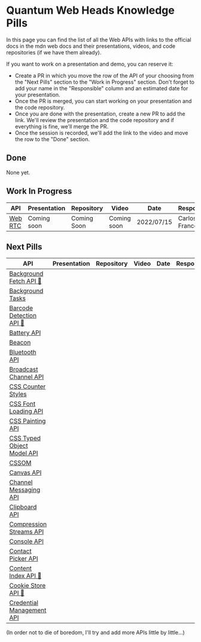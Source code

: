 # Quantum Web Heads Knowledge Pills
In this page you can find the list of all the Web APIs with links to the official docs in the mdn web docs and their presentations, videos, and code repositories (if we have them already).

If you want to work on a presentation and demo, you can reserve it:
- Create a PR in which you move the row of the API of your choosing from the "Next Pills" section to the "Work in Progress" section. Don't forget to add your name in the "Responsible" column and an estimated date for your presentation.
- Once the PR is merged, you can start working on your presentation and the code repository.
- Once you are done with the presentation, create a new PR to add the link. We'll review the presentation and the code repository and if everything is fine, we'll merge the PR.
- Once the session is recorded, we'll add the link to the video and move the row to the "Done" section.

## Done
None yet.

## Work In Progress
| API | Presentation | Repository | Video | Date | Responsible |
|-----|--------------|------------|-------|------|-------------|
| [Web RTC](https://developer.mozilla.org/en-US/docs/Web/API/WebRTC_API) | Coming soon | Coming Soon | Coming soon | 2022/07/15 | Carlos León Franco |

## Next Pills

| API                                                                                                   | Presentation | Repository | Video | Date | Responsible |
|-------------------------------------------------------------------------------------------------------|--------------|------------|-------|------|-------------|
| [Background Fetch API 🧪](https://developer.mozilla.org/en-US/docs/Web/API/Background_Fetch_API)      |              |  |  |  | |
| [Background Tasks](https://developer.mozilla.org/en-US/docs/Web/API/Background_Tasks_API)             |              |  |  |  | |
| [Barcode Detection API 🧪](https://developer.mozilla.org/en-US/docs/Web/API/Barcode_Detection_API)    |              |  |  |  | |
| [Battery API](https://developer.mozilla.org/en-US/docs/Web/API/Battery_Status_API)                    |              |  |  |  | |
| [Beacon](https://developer.mozilla.org/en-US/docs/Web/API/Beacon_API)                                 |              |  |  |  | |
| [Bluetooth API](https://developer.mozilla.org/en-US/docs/Web/API/Web_Bluetooth_API)                   |              |  |  |  | |
| [Broadcast Channel API](https://developer.mozilla.org/en-US/docs/Web/API/Broadcast_Channel_API)       |              |  |  |  | |
| [CSS Counter Styles](https://developer.mozilla.org/en-US/docs/Web/API/CSS_Counter_Styles)             | | | | | |
| [CSS Font Loading API](https://developer.mozilla.org/en-US/docs/Web/API/CSS_Font_Loading_API)         | | | | | |
| [CSS Painting API](https://developer.mozilla.org/en-US/docs/Web/API/CSS_Painting_API)                 | | | | | |
| [CSS Typed Object Model API](https://developer.mozilla.org/en-US/docs/Web/API/CSS_Typed_OM_API)       | | | | | |
| [CSSOM](https://developer.mozilla.org/en-US/docs/Web/API/CSS_Object_Model)                            | | | | | |
| [Canvas API](https://developer.mozilla.org/en-US/docs/Web/API/Canvas_API)                             | | | | | |
| [Channel Messaging API](https://developer.mozilla.org/en-US/docs/Web/API/Channel_Messaging_API)       | | | | | |
| [Clipboard API](https://developer.mozilla.org/en-US/docs/Web/API/Clipboard_API)                       | | | | | |
| [Compression Streams API](https://developer.mozilla.org/en-US/docs/Web/API/Compression_Streams_API)   | | | | | |
| [Console API](https://developer.mozilla.org/en-US/docs/Web/API/Console_API)                           | | | | | |
| [Contact Picker API](https://developer.mozilla.org/en-US/docs/Web/API/Contact_Picker_API)             | | | | | |
| [Content Index API 🧪](https://developer.mozilla.org/en-US/docs/Web/API/Content_Index_API) | | | | | |
| [Cookie Store API 🧪](https://developer.mozilla.org/en-US/docs/Web/API/Cookie_Store_API)                                                                     | | | | | |
| [Credential Management API](https://developer.mozilla.org/en-US/docs/Web/API/Credential_Management_API)                                                                         | | | | | |

(In order not to die of boredom, I'll try and add more APIs little by little...)

